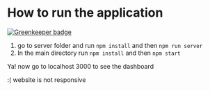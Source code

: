 # How to run the application

[![Greenkeeper badge](https://badges.greenkeeper.io/bhaskarSingh/Dashboard-GoSquared.svg)](https://greenkeeper.io/)

1. go to server folder and run `npm install` and then `npm run server`
2. In the main directory run `npm install` and then `npm start`

Ya! now go to localhost 3000 to see the dashboard

:( website is not responsive
